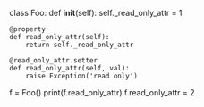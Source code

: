 class Foo:
    def __init__(self):
        self._read_only_attr = 1

    @property
    def read_only_attr(self):
        return self._read_only_attr
    
    @read_only_attr.setter
    def read_only_attr(self, val):
        raise Exception('read only')

f = Foo()
print(f.read_only_attr)
f.read_only_attr = 2